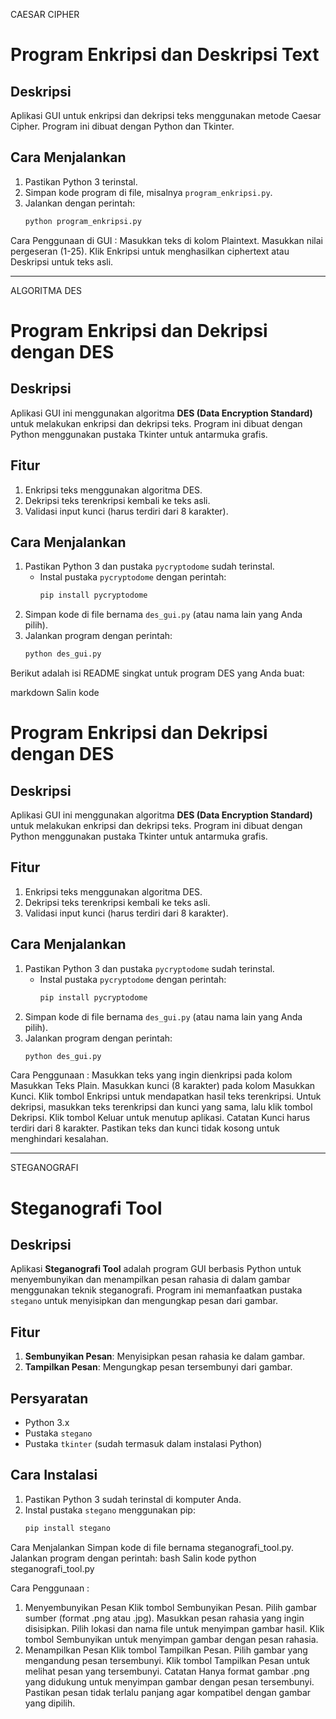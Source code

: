 CAESAR CIPHER
# Program Enkripsi dan Deskripsi Text

## Deskripsi
Aplikasi GUI untuk enkripsi dan dekripsi teks menggunakan metode Caesar Cipher. Program ini dibuat dengan Python dan Tkinter.

## Cara Menjalankan
1. Pastikan Python 3 terinstal.
2. Simpan kode program di file, misalnya `program_enkripsi.py`.
3. Jalankan dengan perintah:
   ```bash
   python program_enkripsi.py
Cara Penggunaan di GUI :
Masukkan teks di kolom Plaintext.
Masukkan nilai pergeseran (1-25).
Klik Enkripsi untuk menghasilkan ciphertext atau Deskripsi untuk teks asli.

----------------------------------------------------------------------------------------------------------------------------------------------------------------------------------------------------------------------
ALGORITMA DES
# Program Enkripsi dan Dekripsi dengan DES

## Deskripsi
Aplikasi GUI ini menggunakan algoritma **DES (Data Encryption Standard)** untuk melakukan enkripsi dan dekripsi teks. Program ini dibuat dengan Python menggunakan pustaka Tkinter untuk antarmuka grafis.

## Fitur
1. Enkripsi teks menggunakan algoritma DES.
2. Dekripsi teks terenkripsi kembali ke teks asli.
3. Validasi input kunci (harus terdiri dari 8 karakter).

## Cara Menjalankan
1. Pastikan Python 3 dan pustaka `pycryptodome` sudah terinstal.
   - Instal pustaka `pycryptodome` dengan perintah:
     ```bash
     pip install pycryptodome
     ```
2. Simpan kode di file bernama `des_gui.py` (atau nama lain yang Anda pilih).
3. Jalankan program dengan perintah:
   ```bash
   python des_gui.py
   
Berikut adalah isi README singkat untuk program DES yang Anda buat:

markdown
Salin kode
# Program Enkripsi dan Dekripsi dengan DES

## Deskripsi
Aplikasi GUI ini menggunakan algoritma **DES (Data Encryption Standard)** untuk melakukan enkripsi dan dekripsi teks. Program ini dibuat dengan Python menggunakan pustaka Tkinter untuk antarmuka grafis.

## Fitur
1. Enkripsi teks menggunakan algoritma DES.
2. Dekripsi teks terenkripsi kembali ke teks asli.
3. Validasi input kunci (harus terdiri dari 8 karakter).

## Cara Menjalankan
1. Pastikan Python 3 dan pustaka `pycryptodome` sudah terinstal.
   - Instal pustaka `pycryptodome` dengan perintah:
     ```bash
     pip install pycryptodome
     ```
2. Simpan kode di file bernama `des_gui.py` (atau nama lain yang Anda pilih).
3. Jalankan program dengan perintah:
   ```bash
   python des_gui.py
Cara Penggunaan :
Masukkan teks yang ingin dienkripsi pada kolom Masukkan Teks Plain.
Masukkan kunci (8 karakter) pada kolom Masukkan Kunci.
Klik tombol Enkripsi untuk mendapatkan hasil teks terenkripsi.
Untuk dekripsi, masukkan teks terenkripsi dan kunci yang sama, lalu klik tombol Dekripsi.
Klik tombol Keluar untuk menutup aplikasi.
Catatan
Kunci harus terdiri dari 8 karakter.
Pastikan teks dan kunci tidak kosong untuk menghindari kesalahan.

---------------------------------------------------------------------------------------------------------------------------------------------------------------------------------------------------------------------------------
STEGANOGRAFI
# Steganografi Tool

## Deskripsi
Aplikasi **Steganografi Tool** adalah program GUI berbasis Python untuk menyembunyikan dan menampilkan pesan rahasia di dalam gambar menggunakan teknik steganografi. Program ini memanfaatkan pustaka `stegano` untuk menyisipkan dan mengungkap pesan dari gambar.

## Fitur
1. **Sembunyikan Pesan**: Menyisipkan pesan rahasia ke dalam gambar.
2. **Tampilkan Pesan**: Mengungkap pesan tersembunyi dari gambar.

## Persyaratan
- Python 3.x
- Pustaka `stegano`
- Pustaka `tkinter` (sudah termasuk dalam instalasi Python)

## Cara Instalasi
1. Pastikan Python 3 sudah terinstal di komputer Anda.
2. Instal pustaka `stegano` menggunakan pip:
   ```bash
   pip install stegano
Cara Menjalankan
Simpan kode di file bernama steganografi_tool.py.
Jalankan program dengan perintah:
bash
Salin kode
python steganografi_tool.py

Cara Penggunaan :
1. Menyembunyikan Pesan
  Klik tombol Sembunyikan Pesan.
  Pilih gambar sumber (format .png atau .jpg).
  Masukkan pesan rahasia yang ingin disisipkan.
  Pilih lokasi dan nama file untuk menyimpan gambar hasil.
  Klik tombol Sembunyikan untuk menyimpan gambar dengan pesan rahasia.
2. Menampilkan Pesan
  Klik tombol Tampilkan Pesan.
  Pilih gambar yang mengandung pesan tersembunyi.
  Klik tombol Tampilkan Pesan untuk melihat pesan yang tersembunyi.
  Catatan
  Hanya format gambar .png yang didukung untuk menyimpan gambar dengan pesan tersembunyi.
  Pastikan pesan tidak terlalu panjang agar kompatibel dengan gambar yang dipilih.
